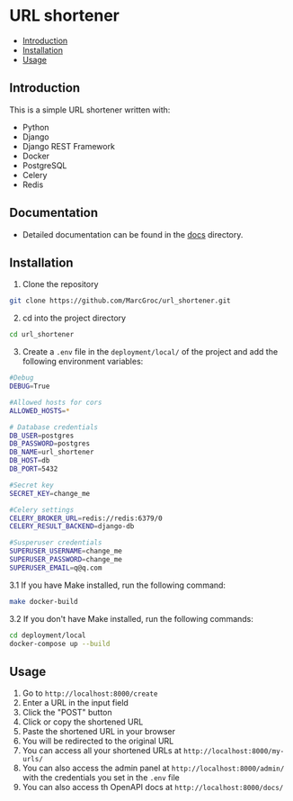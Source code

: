 # URL shortener

- [Introduction](#introduction)
- [Installation](#installation)
- [Usage](#usage)


## Introduction

This is a simple URL shortener written with:
- Python
- Django
- Django REST Framework
- Docker
- PostgreSQL
- Celery
- Redis

## Documentation

- Detailed documentation can be found in the [docs](docs) directory.

## Installation

1. Clone the repository
```bash
git clone https://github.com/MarcGroc/url_shortener.git
```
2. cd into the project directory
```bash
cd url_shortener
```
3. Create a `.env` file in the `deployment/local/` of the project and add the following environment variables:
``` bash
#Debug
DEBUG=True

#Allowed hosts for cors
ALLOWED_HOSTS=*

# Database credentials
DB_USER=postgres
DB_PASSWORD=postgres
DB_NAME=url_shortener
DB_HOST=db
DB_PORT=5432

#Secret key
SECRET_KEY=change_me

#Celery settings
CELERY_BROKER_URL=redis://redis:6379/0
CELERY_RESULT_BACKEND=django-db

#Susperuser credentials
SUPERUSER_USERNAME=change_me
SUPERUSER_PASSWORD=change_me
SUPERUSER_EMAIL=q@q.com
```
3.1 If you have Make installed, run the following command:
```bash
make docker-build
```
3.2 If you don't have Make installed, run the following commands:
```bash
cd deployment/local
docker-compose up --build
```


## Usage

1. Go to `http://localhost:8000/create`
2. Enter a URL in the input field
3. Click the "POST" button 
4. Click or copy the shortened URL 
5. Paste the shortened URL in your browser
6. You will be redirected to the original URL
7. You can access all your shortened URLs at `http://localhost:8000/my-urls/`
8. You can also access the admin panel at `http://localhost:8000/admin/` with the credentials you set in the `.env` file
9. You can also access th OpenAPI docs at `http://localhost:8000/docs/`